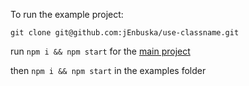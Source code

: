 To run the example project:

```git clone git@github.com:jEnbuska/use-classname.git```

run ```npm i && npm start``` for the [main project](https://github.com/jEnbuska/use-classname)

then ```npm i && npm start``` in the examples folder

